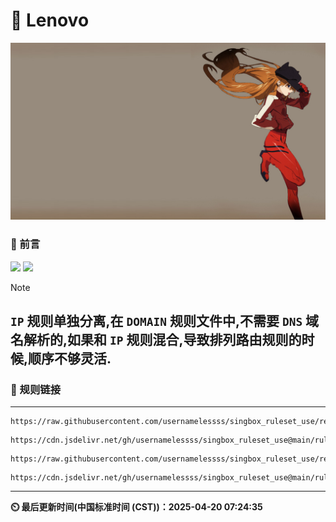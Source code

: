 
# 🧸 Lenovo
![](https://raw.githubusercontent.com/usernamelessss/picture-bed/main/images/202504042256831.jpg)
### 📣 前言
![](https://shields.io/badge/-移除重复规则-ff69b4) ![](https://shields.io/badge/-IP&nbsp;规则单独存放不与&nbsp;DOMAIN&nbsp;等混合-green)
> [!NOTE]
**`IP` 规则单独分离,在 `DOMAIN` 规则文件中,不需要 `DNS` 域名解析的,如果和 `IP` 规则混合,导致排列路由规则的时候,顺序不够灵活.**
---

###  🔗 规则链接
---

```url
https://raw.githubusercontent.com/usernamelessss/singbox_ruleset_use/refs/heads/main/rule/Lenovo/Lenovo_No_IP.json
```

```url
https://cdn.jsdelivr.net/gh/usernamelessss/singbox_ruleset_use@main/rule/Lenovo/Lenovo_No_IP.json
```

```url
https://raw.githubusercontent.com/usernamelessss/singbox_ruleset_use/refs/heads/main/rule/Lenovo/Lenovo_No_IP.srs
```

```url
https://cdn.jsdelivr.net/gh/usernamelessss/singbox_ruleset_use@main/rule/Lenovo/Lenovo_No_IP.srs
```

---
**⏲️ 最后更新时间(中国标准时间 (CST))：2025-04-20 07:24:35**